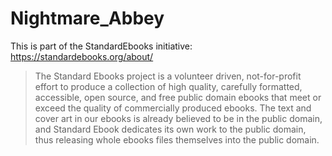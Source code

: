# Nightmare_Abbey

This is part of the StandardEbooks initiative: https://standardebooks.org/about/

>The Standard Ebooks project is a volunteer driven, not-for-profit effort to produce a collection of high quality, carefully formatted, accessible, open source, and free public domain ebooks that meet or exceed the quality of commercially produced ebooks. The text and cover art in our ebooks is already believed to be in the public domain, and Standard Ebook dedicates its own work to the public domain, thus releasing whole ebooks files themselves into the public domain.
